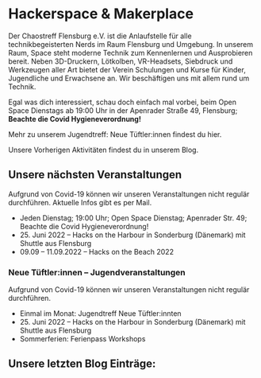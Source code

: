 ---
---

# Hackerspace & Makerplace

Der Chaostreff Flensburg e.V. ist die Anlaufstelle für alle technikbegeisterten Nerds im Raum Flensburg und Umgebung.
In unserem Raum, Space steht moderne Technik zum Kennenlernen und Ausprobieren bereit.
Neben 3D-Druckern, Lötkolben, VR-Headsets, Siebdruck und Werkzeugen aller Art bietet der Verein Schulungen und Kurse für Kinder, Jugendliche und Erwachsene an. Wir beschäftigen uns mit allem rund um Technik.

Egal was dich interessiert, schau doch einfach mal vorbei,
beim Open Space Dienstags ab 19:00 Uhr in der Apenrader Straße 49, Flensburg; **Beachte die Covid Hygieneverordnung!**

Mehr zu unserem Jugendtreff: Neue Tüftler:innen findest du hier. 

Unsere Vorherigen Aktivitäten findest du in unserem Blog. 

## Unsere nächsten Veranstaltungen

Aufgrund von Covid-19 können wir unseren Veranstaltungen nicht regulär durchführen. Aktuelle Infos gibt es per Mail.

- Jeden Dienstag; 19:00 Uhr; Open Space Dienstag; Apenrader Str. 49; Beachte die Covid Hygieneverordnung!
- <span>25. Juni 2022 – Hacks on the Harbour in Sonderburg (Dänemark) mit Shuttle aus Flensburg</span>
- 09.09 – 11.09.2022 – Hacks on the Beach 2022

### Neue Tüftler:innen – Jugendveranstaltungen

Aufgrund von Covid-19 können wir unseren Veranstaltungen nicht regulär durchführen.

- Einmal im Monat: Jugendtreff Neue Tüftler:innten
- <span>25. Juni 2022 – Hacks on the Harbour in Sonderburg (Dänemark) mit Shuttle aus Flensburg</span>
- Sommerferien: Ferienpass Workshops

## Unsere letzten Blog Einträge:
<RecentBlogPosts :limit="10"/>
